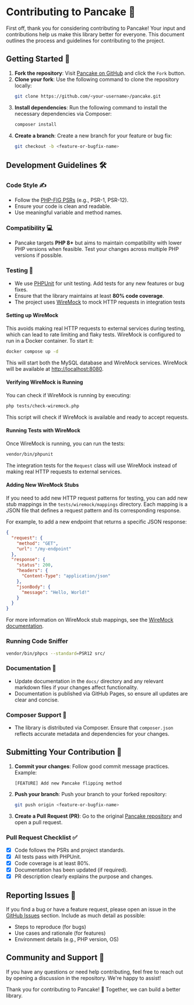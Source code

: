 # Contributing to Pancake 🥞

First off, thank you for considering contributing to Pancake! Your input and contributions help us make this library better for everyone. This document outlines the process and guidelines for contributing to the project.

## Getting Started 🚀

1. **Fork the repository**: Visit [Pancake on GitHub](https://github.com/guibranco/pancake) and click the `Fork` button.
2. **Clone your fork**: Use the following command to clone the repository locally:
   ```bash
   git clone https://github.com/<your-username>/pancake.git
   ```
3. **Install dependencies**: Run the following command to install the necessary dependencies via Composer:
   ```bash
   composer install
   ```
4. **Create a branch**: Create a new branch for your feature or bug fix:
   ```bash
   git checkout -b <feature-or-bugfix-name>
   ```

## Development Guidelines 🛠️

### Code Style ✍️

- Follow the [PHP-FIG PSRs](https://www.php-fig.org/psr/) (e.g., PSR-1, PSR-12).
- Ensure your code is clean and readable.
- Use meaningful variable and method names.

### Compatibility 💻

- Pancake targets **PHP 8+** but aims to maintain compatibility with lower PHP versions when feasible. Test your changes across multiple PHP versions if possible.

### Testing 🧪

- We use [PHPUnit](https://phpunit.de/) for unit testing. Add tests for any new features or bug fixes.
- Ensure that the library maintains at least **80% code coverage**.
- The project uses [WireMock](https://wiremock.org/) to mock HTTP requests in integration tests

#### Setting up WireMock

This avoids making real HTTP requests to external services during testing, which can lead to rate limiting and flaky tests.
WireMock is configured to run in a Docker container. To start it:

```bash
docker compose up -d
```

This will start both the MySQL database and WireMock services. WireMock will be available at [http://localhost:8080](http://localhost:8080).

#### Verifying WireMock is Running

You can check if WireMock is running by executing:

```bash
php tests/check-wiremock.php
```

This script will check if WireMock is available and ready to accept requests.

#### Running Tests with WireMock

Once WireMock is running, you can run the tests:

```bash
vendor/bin/phpunit
```

The integration tests for the `Request` class will use WireMock instead of making real HTTP requests to external services.

#### Adding New WireMock Stubs

If you need to add new HTTP request patterns for testing, you can add new stub mappings in the `tests/wiremock/mappings` directory. Each mapping is a JSON file that defines a request pattern and its corresponding response.

For example, to add a new endpoint that returns a specific JSON response:

```json
{
  "request": {
    "method": "GET",
    "url": "/my-endpoint"
  },
  "response": {
    "status": 200,
    "headers": {
      "Content-Type": "application/json"
    },
    "jsonBody": {
      "message": "Hello, World!"
    }
  }
}
```

For more information on WireMock stub mappings, see the [WireMock documentation](https://wiremock.org/docs/stubbing/).

### Running Code Sniffer

```bash
vendor/bin/phpcs --standard=PSR12 src/
```

### Documentation 📖

- Update documentation in the `docs/` directory and any relevant markdown files if your changes affect functionality.
- Documentation is published via GitHub Pages, so ensure all updates are clear and concise.

### Composer Support 🎵

- The library is distributed via Composer. Ensure that `composer.json` reflects accurate metadata and dependencies for your changes.

## Submitting Your Contribution 📨

1. **Commit your changes**: Follow good commit message practices. Example:
   ```
   [FEATURE] Add new Pancake flipping method
   ```
2. **Push your branch**: Push your branch to your forked repository:
   ```bash
   git push origin <feature-or-bugfix-name>
   ```
3. **Create a Pull Request (PR)**: Go to the original [Pancake repository](https://github.com/guibranco/pancake) and open a pull request.

### Pull Request Checklist ✅

- [x] Code follows the PSRs and project standards.
- [x] All tests pass with PHPUnit.
- [x] Code coverage is at least 80%.
- [x] Documentation has been updated (if required).
- [x] PR description clearly explains the purpose and changes.

## Reporting Issues 🐞

If you find a bug or have a feature request, please open an issue in the [GitHub Issues](https://github.com/guibranco/pancake/issues) section. Include as much detail as possible:

- Steps to reproduce (for bugs)
- Use cases and rationale (for features)
- Environment details (e.g., PHP version, OS)

## Community and Support 🤝

If you have any questions or need help contributing, feel free to reach out by opening a discussion in the repository. We're happy to assist!

Thank you for contributing to Pancake! 🥞 Together, we can build a better library.

